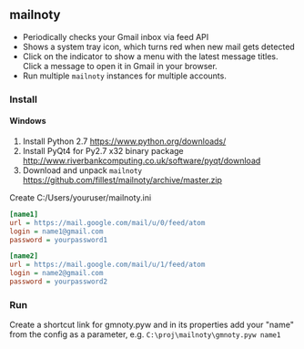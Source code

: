 ## mailnoty
* Periodically checks your Gmail inbox via feed API
* Shows a system tray icon, which turns red when new mail gets detected
* Click on the indicator to show a menu with the latest message titles. Click a message to open it in Gmail in your browser.
* Run multiple `mailnoty` instances for multiple accounts.

### Install
#### Windows
1. Install Python 2.7 https://www.python.org/downloads/
2. Install PyQt4 for Py2.7 x32 binary package http://www.riverbankcomputing.co.uk/software/pyqt/download
3. Download and unpack `mailnoty` https://github.com/fillest/mailnoty/archive/master.zip

Create C:/Users/youruser/mailnoty.ini
```ini
[name1]
url = https://mail.google.com/mail/u/0/feed/atom
login = name1@gmail.com
password = yourpassword1

[name2]
url = https://mail.google.com/mail/u/1/feed/atom
login = name2@gmail.com
password = yourpassword2
```

### Run
Create a shortcut link for gmnoty.pyw and in its properties add your "name" from the config as a parameter, e.g. `C:\proj\mailnoty\gmnoty.pyw name1`